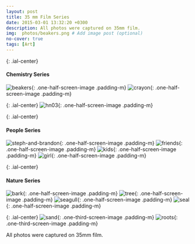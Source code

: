 ```yaml
---
layout: post
title: 35 mm Film Series
date: 2015-03-01 13:32:20 +0300
description: All photos were captured on 35mm film.
img:  photos/beakers.png # Add image post (optional)
no-cover: true
tags: [Art]
---
```


{: .ial-center}
#### Chemistry Series
![beakers]({{site.baseurl}}/assets/img/photos/beakers.png){: .one-half-screen-image .padding-m}
![crayon]({{site.baseurl}}/assets/img/photos/crayon.png){: .one-half-screen-image .padding-m}

{: .ial-center}
![hn03]({{site.baseurl}}/assets/img/photos/hn03.png){: .one-half-screen-image .padding-m}

{: .ial-center}
#### People Series

![steph-and-brandon]({{site.baseurl}}/assets/img/photos/steph-and-brandon.png){: .one-half-screen-image .padding-m}
![friends]({{site.baseurl}}/assets/img/photos/friends.png){: .one-half-screen-image .padding-m}
![kids]({{site.baseurl}}/assets/img/photos/kids.png){: .one-half-screen-image .padding-m}
![girl]({{site.baseurl}}/assets/img/photos/girl.png){: .one-half-screen-image .padding-m}


{: .ial-center}
#### Nature Series
![bark]({{site.baseurl}}/assets/img/photos/bark.png){: .one-half-screen-image .padding-m}
![tree]({{site.baseurl}}/assets/img/photos/tree.png){: .one-half-screen-image .padding-m}
![seagull]({{site.baseurl}}/assets/img/photos/seagull.png){: .one-half-screen-image .padding-m}
![seal]({{site.baseurl}}/assets/img/photos/seal.png){: .one-half-screen-image .padding-m}

{: .ial-center}
![sand]({{site.baseurl}}/assets/img/photos/sand.png){: .one-third-screen-image .padding-m}
![roots]({{site.baseurl}}/assets/img/photos/roots.png){: .one-third-screen-image .padding-m}

All photos were captured on 35mm film.